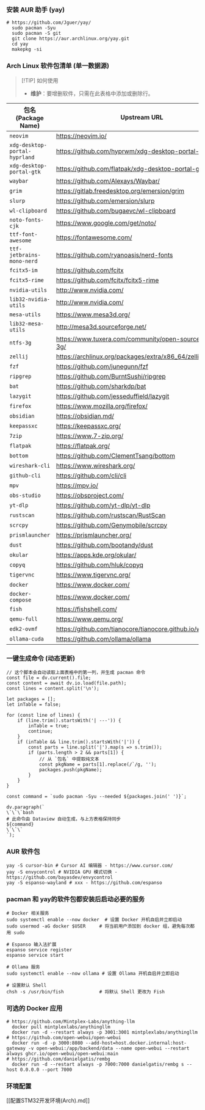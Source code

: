 ### 安装 AUR 助手 (yay)

```shell
# https://github.com/Jguer/yay/
  sudo pacman -Syu
  sudo pacman -S git
  git clone https://aur.archlinux.org/yay.git
  cd yay
  makepkg -si
```

### Arch Linux 软件包清单 (单一数据源)

> [!TIP] 如何使用
> - **维护**：要增删软件，只需在此表格中添加或删除行。

| 包名 (Package Name)             | Upstream URL                                               |
| ----------------------------- | ---------------------------------------------------------- |
| `neovim`                      | https://neovim.io/                                         |
| `xdg-desktop-portal-hyprland` | https://github.com/hyprwm/xdg-desktop-portal-hyprland      |
| `xdg-desktop-portal-gtk`      | https://github.com/flatpak/xdg-desktop-portal-gtk          |
| `waybar`                      | https://github.com/Alexays/Waybar/                         |
| `grim`                        | https://gitlab.freedesktop.org/emersion/grim               |
| `slurp`                       | https://github.com/emersion/slurp                          |
| `wl-clipboard`                | https://github.com/bugaevc/wl-clipboard                    |
| `noto-fonts-cjk`              | https://www.google.com/get/noto/                           |
| `ttf-font-awesome`            | https://fontawesome.com/                                   |
| `ttf-jetbrains-mono-nerd`     | https://github.com/ryanoasis/nerd-fonts                    |
| `fcitx5-im`                   | https://github.com/fcitx                                   |
| `fcitx5-rime`                 | https://github.com/fcitx/fcitx5-rime                       |
| `nvidia-utils`                | http://www.nvidia.com/                                     |
| `lib32-nvidia-utils`          | http://www.nvidia.com/                                     |
| `mesa-utils`                  | https://www.mesa3d.org/                                    |
| `lib32-mesa-utils`            | http://mesa3d.sourceforge.net/                             |
| `ntfs-3g`                     | https://www.tuxera.com/community/open-source-ntfs-3g/      |
| `zellij`                      | https://archlinux.org/packages/extra/x86_64/zellij/        |
| `fzf`                         | https://github.com/junegunn/fzf                            |
| `ripgrep`                     | https://github.com/BurntSushi/ripgrep                      |
| `bat`                         | https://github.com/sharkdp/bat                             |
| `lazygit`                     | https://github.com/jesseduffield/lazygit                   |
| `firefox`                     | https://www.mozilla.org/firefox/                           |
| `obsidian`                    | https://obsidian.md/                                       |
| `keepassxc`                   | https://keepassxc.org/                                     |
| `7zip`                        | https://www.7-zip.org/                                     |
| `flatpak`                     | https://flatpak.org/                                       |
| `bottom`                      | https://github.com/ClementTsang/bottom                     |
| `wireshark-cli`               | https://www.wireshark.org/                                 |
| `github-cli`                  | https://github.com/cli/cli                                 |
| `mpv`                         | https://mpv.io/                                            |
| `obs-studio`                  | https://obsproject.com/                                    |
| `yt-dlp`                      | https://github.com/yt-dlp/yt-dlp                           |
| `rustscan`                    | https://github.com/rustscan/RustScan                       |
| `scrcpy`                      | https://github.com/Genymobile/scrcpy                       |
| `prismlauncher`               | https://prismlauncher.org/                                 |
| `dust`                        | https://github.com/bootandy/dust                           |
| `okular`                      | https://apps.kde.org/okular/                               |
| `copyq`                       | https://github.com/hluk/copyq                              |
| `tigervnc`                    | https://www.tigervnc.org/                                  |
| `docker`                      | https://www.docker.com/                                    |
| `docker-compose`              | https://www.docker.com/                                    |
| `fish`                        | https://fishshell.com/                                     |
| `qemu-full`                   | https://www.qemu.org/                                      |
| `edk2-ovmf`                   | https://github.com/tianocore/tianocore.github.io/wiki/OVMF |
| `ollama-cuda`                 | https://github.com/ollama/ollama                           |
### 一键生成命令 (动态更新)

```dataviewjs
// 这个脚本会自动读取上面表格中的第一列，并生成 pacman 命令
const file = dv.current().file;
const content = await dv.io.load(file.path);
const lines = content.split('\n');

let packages = [];
let inTable = false;

for (const line of lines) {
    if (line.trim().startsWith('| ---')) {
        inTable = true;
        continue;
    }
    if (inTable && line.trim().startsWith('|')) {
        const parts = line.split('|').map(s => s.trim());
        if (parts.length > 2 && parts[1]) {
            // 从 `包名` 中提取纯文本
            const pkgName = parts[1].replace(/`/g, '');
            packages.push(pkgName);
        }
    }
}

const command = `sudo pacman -Syu --needed ${packages.join(' ')}`;

dv.paragraph(`
\`\`\`bash
# 此命令由 Dataview 自动生成，与上方表格保持同步
${command}
\`\`\`
`);
```
### AUR 软件包

```shell
yay -S cursor-bin # Cursor AI 编辑器 - https://www.cursor.com/
yay -S envycontrol # NVIDIA GPU 模式切换 - https://github.com/bayasdev/envycontrol
yay -S espanso-wayland # xxx - https://github.com/espanso
```
### pacman 和 yay的软件包都安装后启动必要的服务

```shell
# Docker 相关服务
sudo systemctl enable --now docker  # 设置 Docker 开机自启并立即启动
sudo usermod -aG docker $USER     # 将当前用户添加到 docker 组，避免每次都用 sudo

# Espanso 输入法扩展
espanso service register
espanso service start

# Ollama 服务
sudo systemctl enable --now ollama # 设置 Ollama 开机自启并立即启动

# 设置默认 Shell
chsh -s /usr/bin/fish             # 将默认 Shell 更改为 Fish
```
### 可选的 Docker 应用
```shell
# https://github.com/Mintplex-Labs/anything-llm
  docker pull mintplexlabs/anythingllm
  docker run -d --restart always -p 3001:3001 mintplexlabs/anythingllm  
# https://github.com/open-webui/open-webui
  docker run -d -p 3000:8080 --add-host=host.docker.internal:host-gateway -v open-webui:/app/backend/data --name open-webui --restart always ghcr.io/open-webui/open-webui:main  
# https://github.com/danielgatis/rembg
  docker run -d --restart always -p 7000:7000 danielgatis/rembg s --host 0.0.0.0 --port 7000
```

### 环境配置

[[配置STM32开发环境(Arch).md]]
